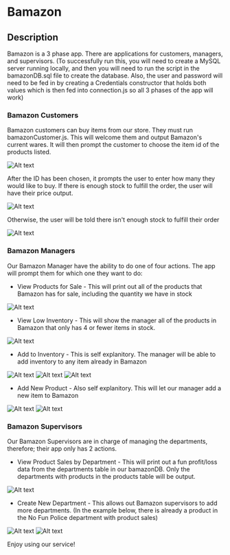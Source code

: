 # Bamazon

## Description
Bamazon is a 3 phase app. There are applications for customers, managers, and supervisors. (To successfully run this, you will need to create a MySQL server running locally, and then you will need to run the script in the bamazonDB.sql file to create the database. Also, the user and password will need to be fed in by creating a Credentials constructor that holds both values which is then fed into connection.js so all 3 phases of the app will work)

### Bamazon Customers
Bamazon customers can buy items from our store. They must run bamazonCustomer.js. This will welcome them and output Bamazon's current wares. It will then prompt the customer to choose the item id of the products listed.

![Alt text](/images/customer/Welcome.gif?raw=true "Welcome to Bamazon")

After the ID has been chosen, it prompts the user to enter how many they would like to buy.
If there is enough stock to fulfill the order, the user will have their price output.

![Alt text](/images/customer/Working.gif?raw=true "Working Example")

Otherwise, the user will be told there isn't enough stock to fulfill their order

![Alt text](/images/customer/TooMany.gif?raw=true "Ordered Too Much")

### Bamazon Managers

Our Bamazon Manager have the ability to do one of four actions. The app will prompt them for which one they want to do:

* View Products for Sale - This will print out all of the products that Bamazon has for sale, including the quantity we have in stock

![Alt text](/images/manager/Products.gif?raw=true "View Products")


* View Low Inventory - This will show the manager all of the products in Bamazon that only has 4 or fewer items in stock.

![Alt text](/images/manager/LowCount.gif?raw=true "View Low Inventory")


* Add to Inventory - This is self explanitory. The manager will be able to add inventory to any item already in Bamazon

![Alt text](/images/manager/AddCount.gif?raw=true "Add to Inventory")
![Alt text](/images/manager/AddCount2.gif?raw=true "Add to Inventory 2")
![Alt text](/images/manager/AddCount3.gif?raw=true "Add to Inventory 3")


* Add New Product - Also self explanitory. This will let our manager add a new item to Bamazon

![Alt text](/images/manager/NewProduct.gif?raw=true "Add New Product")
![Alt text](/images/manager/NewProduct2.gif?raw=true "Add New Product 2")


### Bamazon Supervisors

Our Bamazon Supervisors are in charge of managing the departments, therefore; their app only has 2 actions.

* View Product Sales by Department - This will print out a fun profit/loss data from the departments table in our bamazonDB. Only the departments with products in the products table will be output.

![Alt text](/images/supervisor/Sales.gif?raw=true "View Sales by Department")

* Create New Department - This allows out Bamazon supervisors to add more departments. (In the example below, there is already a product in the No Fun Police department with product sales)

![Alt text](/images/supervisor/NewDept.gif?raw=true "Create New Department")
![Alt text](/images/supervisor/NewDept2.gif?raw=true "Create New Department 2")

Enjoy using our service!
